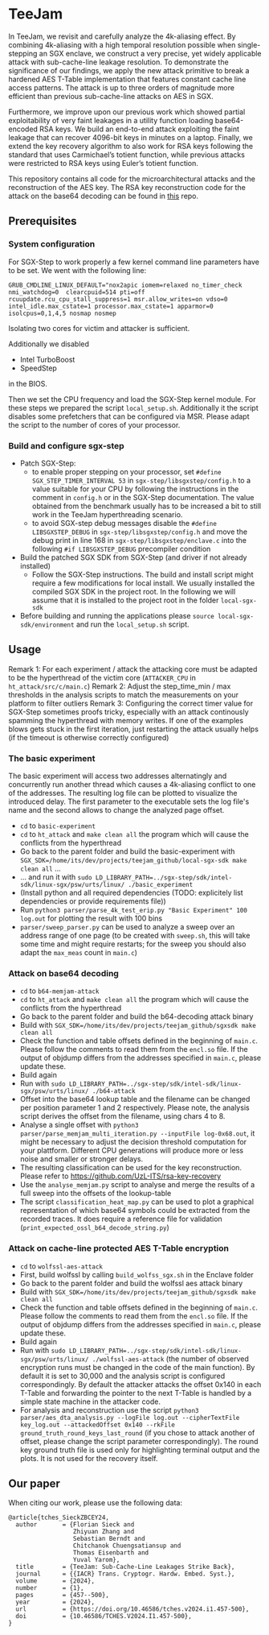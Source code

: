# TeeJam

In TeeJam, we revisit and carefully analyze the 4k-aliasing effect.
By combining 4k-aliasing with a high temporal resolution possible when single-stepping an SGX enclave, we construct a very precise, yet widely applicable attack with sub-cache-line leakage resolution.
To demonstrate the significance of our findings, we apply the new attack primitive to break a hardened AES T-Table implementation that features constant cache line access patterns.
The attack is up to three orders of magnitude more efficient than previous sub-cache-line attacks on AES in SGX.

Furthermore, we improve upon our previous work which showed partial exploitability of very faint leakages in a utility function loading base64-encoded RSA keys.
We build an end-to-end attack exploiting the faint leakage that can recover 4096-bit keys in minutes on a laptop.
Finally, we extend the key recovery algorithm to also work for RSA keys following the standard that uses Carmichael’s totient
function, while previous attacks were restricted to RSA keys using Euler’s totient function.

This repository contains all code for the microarchitectural attacks and the reconstruction of the AES key.
The RSA key reconstruction code for the attack on the base64 decoding can be found in [this](https://github.com/UzL-ITS/rsa-key-recovery) repo.

## Prerequisites

### System configuration

For SGX-Step to work properly a few kernel command line parameters have to be set. We went with the following line:

```GRUB_CMDLINE_LINUX_DEFAULT="nox2apic iomem=relaxed no_timer_check nmi_watchdog=0  clearcpuid=514 pti=off rcuupdate.rcu_cpu_stall_suppress=1 msr.allow_writes=on vdso=0 intel_idle.max_cstate=1 processor.max_cstate=1 apparmor=0 isolcpus=0,1,4,5 nosmap nosmep```

Isolating two cores for victim and attacker is sufficient.

Additionally we disabled
  * Intel TurboBoost
  * SpeedStep

in the BIOS.

Then we set the CPU frequency and load the SGX-Step kernel module. For these steps we prepared the script `local_setup.sh`. Additionally it the script disables some prefetchers that can be configured via MSR. Please adapt the script to the number of cores of your processor.


### Build and configure sgx-step

* Patch SGX-Step:
    * to enable proper stepping on your processor, set `#define SGX_STEP_TIMER_INTERVAL 53` in `sgx-step/libsgxstep/config.h` to a value suitable for your CPU by following the instructions in the comment in `config.h` or in the SGX-Step documentation. The value obtained from the benchmark usually has to be increased a bit to still work in the TeeJam hyperthreading scenario.
    * to avoid SGX-step debug messages disable the `#define LIBSGXSTEP_DEBUG` in `sgx-step/libsgxstep/config.h` and move the debug print in line 168 in `sgx-step/libsgxstep/enclave.c` into the following `#if LIBSGXSTEP_DEBUG` precompiler condition
* Build the patched SGX SDK from SGX-Step (and driver if not already installed)
    * Follow the SGX-Step instructions. The build and install script might require a few modifications for local install. We usually installed the compiled SGX SDK in the project root. In the following we will assume that it is installed to the project root in the folder `local-sgx-sdk`
* Before building and running the applications please `source local-sgx-sdk/environment` and run the `local_setup.sh` script.

## Usage

Remark 1: For each experiment / attack the attacking core must be adapted to be the hyperthread of the victim core (`ATTACKER_CPU` in `ht_attack/src/c/main.c`)
Remark 2: Adjust the step_time_min / max thresholds in the analysis scripts to match the measurements on your platform to filter outliers
Remark 3: Configuring the correct timer value for SGX-Step sometimes proofs tricky, especially with an attack continously spamming the hyperthread with memory writes. If one of the examples blows gets stuck in the first iteration, just restarting the attack usually helps (if the timeout is otherwise correctly configured)

### The basic experiment

The basic experiment will access two addresses alternatingly and concurrently run another thread which causes a 4k-aliasing conflict to one of the addresses. The resulting log file can be plotted to visualize the introduced delay. The first parameter to the executable sets the log file's name and the second allows to change the analyzed page offset.

* `cd` to `basic-experiment`
* `cd` to `ht_attack` and `make clean all` the program which will cause the conflicts from the hyperthread
* Go back to the parent folder and build the basic-experiment with `SGX_SDK=/home/its/dev/projects/teejam_github/local-sgx-sdk make clean all` ...
* ... and run it with `sudo LD_LIBRARY_PATH=../sgx-step/sdk/intel-sdk/linux-sgx/psw/urts/linux/ ./basic_experiment`
* (Install python and all required dependencies (TODO: explicitely list dependencies or provide requirements file))
* Run `python3 parser/parse_4k_test_erip.py "Basic Experiment" 100 log.out` for plotting the result with 100 bins
* `parser/sweep_parser.py` can be used to analyze a sweep over an address range of one page (to be created with `sweep.sh`, this will take some time and might require restarts; for the sweep you should also adapt the `max_meas` count in `main.c`)

### Attack on base64 decoding

* `cd` to `b64-memjam-attack`
* `cd` to `ht_attack` and `make clean all` the program which will cause the conflicts from the hyperthread
* Go back to the parent folder and build the b64-decoding attack binary
* Build with `SGX_SDK=/home/its/dev/projects/teejam_github/sgxsdk make clean all`
* Check the function and table offsets defined in the beginning of `main.c`. Please follow the comments to read them from the `encl.so` file. If the output of objdump differs from the addresses specified in `main.c`, please update these.
* Build again
* Run with `sudo LD_LIBRARY_PATH=../sgx-step/sdk/intel-sdk/linux-sgx/psw/urts/linux/ ./b64-attack`
* Offset into the base64 lookup table and the filename can be changed per position parameter 1 and 2 respectively. Please note, the analysis script derives the offset from
    the filename, using chars 4 to 8.
* Analyse a single offset with `python3 parser/parse_memjam_multi_iteration.py --inputFile log-0x68.out`, it might be necessary to adjust the decision threshold computation for your plattform. Different CPU generations will produce more or less noise and smaller or stronger delays.
* The resulting classification can be used for the key reconstruction. Please refer to https://github.com/UzL-ITS/rsa-key-recovery
* Use the `analyse_memjam.py` script to analyse and merge the results of a full sweep into the offsets of the lookup-table
* The script `classification_heat_map.py` can be used to plot a graphical representation of which base64 symbols could be extracted from the recorded traces. It does require a reference file for validation (`print_expected_ossl_b64_decode_string.py`)

### Attack on cache-line protected AES T-Table encryption

* `cd` to `wolfssl-aes-attack`
* First, build wolfssl by calling `build_wolfss_sgx.sh` in the Enclave folder
* Go back to the parent folder and build the wolfssl aes attack binary
* Build with `SGX_SDK=/home/its/dev/projects/teejam_github/sgxsdk make clean all`
* Check the function and table offsets defined in the beginning of `main.c`. Please follow the comments to read them from the `encl.so` file. If the output of objdump differs from the addresses specified in `main.c`, please update these.
* Build again
* Run with `sudo LD_LIBRARY_PATH=../sgx-step/sdk/intel-sdk/linux-sgx/psw/urts/linux/ ./wolfssl-aes-attack` (the number of observed encryption runs must be changed in the code of the main function). By default it is set to 30,000 and the analysis script is configured correspondingly. By default the attacker attacks the offset 0x140 in each T-Table and forwarding the pointer to the next T-Table is handled by a simple state machine in the attacker code.
* For analysis and reconstruction use the script `python3 parser/aes_dta_analysis.py --logFile log.out --cipherTextFile key_log.out --attackedOffset 0x140 --rkFile ground_truth_round_keys_last_round` (if you chose to attack another of offset, please change the script parameter correspondingly). The round key ground truth file is used only for highlighting terminal output and the plots. It is not used for the recovery itself.

## Our paper

When citing our work, please use the following data:

```
@article{tches_SieckZBCEY24,
  author       = {Florian Sieck and
                  Zhiyuan Zhang and
                  Sebastian Berndt and
                  Chitchanok Chuengsatiansup and
                  Thomas Eisenbarth and
                  Yuval Yarom},
  title        = {TeeJam: Sub-Cache-Line Leakages Strike Back},
  journal      = {{IACR} Trans. Cryptogr. Hardw. Embed. Syst.},
  volume       = {2024},
  number       = {1},
  pages        = {457--500},
  year         = {2024},
  url          = {https://doi.org/10.46586/tches.v2024.i1.457-500},
  doi          = {10.46586/TCHES.V2024.I1.457-500},
}
```

